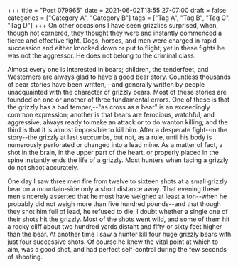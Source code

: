 +++
title = "Post 079965"
date = 2021-06-02T13:55:27-07:00
draft = false
categories = ["Category A", "Category B"]
tags = ["Tag A", "Tag B", "Tag C", "Tag D"]
+++
On other occasions I have seen grizzlies surprised, when, though not cornered, they thought they were and instantly commenced a fierce and effective fight. Dogs, horses, and men were charged in rapid succession and either knocked down or put to flight; yet in these fights he was not the aggressor. He does not belong to the criminal class.

Almost every one is interested in bears; children, the tenderfeet, and Westerners are always glad to have a good bear story. Countless thousands of bear stories have been written,--and generally written by people unacquainted with the character of grizzly bears. Most of these stories are founded on one or another of three fundamental errors. One of these is that the grizzly has a bad temper,--"as cross as a bear" is an exceedingly common expression; another is that bears are ferocious, watchful, and aggressive, always ready to make an attack or to do wanton killing; and the third is that it is almost impossible to kill him. After a desperate fight--in the story--the grizzly at last succumbs, but not, as a rule, until his body is numerously perforated or changed into a lead mine. As a matter of fact, a shot in the brain, in the upper part of the heart, or properly placed in the spine instantly ends the life of a grizzly. Most hunters when facing a grizzly do not shoot accurately.

One day I saw three men fire from twelve to sixteen shots at a small grizzly bear on a mountain-side only a short distance away. That evening these men sincerely asserted that he must have weighed at least a ton--when he probably did not weigh more than five hundred pounds--and that though they shot him full of lead, he refused to die. I doubt whether a single one of their shots hit the grizzly. Most of the shots went wild, and some of them hit a rocky cliff about two hundred yards distant and fifty or sixty feet higher than the bear. At another time I saw a hunter kill four huge grizzly bears with just four successive shots. Of course he knew the vital point at which to aim, was a good shot, and had perfect self-control during the few seconds of shooting.
